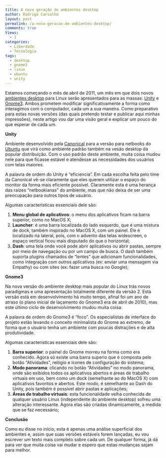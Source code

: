 ```yaml
---
title: A nova geração de ambientes desktop
author: Rodrigo Carvalho
layout: post
permalink: /a-nova-geracao-de-ambientes-desktop/
comments: true
Views:
  - 1
categories:
  - Liberdade
  - Tecnologia
tags:
  - desktop
  - gnome3
  - linux
  - ubuntu
  - unity
---
```

Estamos começando o mês de abril de 2011, um mês em que dois novos <a title="Ambiente na Wikipedia" href="https://pt.wikipedia.org/wiki/Ambiente_de_desktop" target="_blank">ambientes desktop</a> para Linux serão apresentados para as massas: <a title="Site do Unity" href="https://unity.ubuntu.com/" target="_blank">Unity</a> e <a title="Site do Gnome3" href="https://gnome3.org/" target="_blank">Gnome3</a>. Ambos prometem modificar significativamente a forma como interagimos com o computador, cada um a sua maneira. Como preparativo para estas novas versões (das quais pretendo testar e publicar aqui minhas impressões), neste artigo vou dar uma visão geral e explicar um pouco do que esperar de cada um.

**Unity**

Ambiente desenvolvido pela <a title="Site da Canonical" href="https://www.canonical.com/" target="_blank">Canonical</a> para a versão para netbooks do <a title="Site do Ubuntu" href="https://www.ubuntu.com/" target="_blank">Ubuntu</a> que virá como ambiente padrão também na vesão desktop da popular distribuição. Com o uso padrão deste ambiente, muita coisa mudou nele para que ficasse estável e atendesse as necessidades dos usuários com telas maiores.

A palavra de ordem do Unity é &#8220;eficiencia&#8221;. Em cada escolha feita pelo time da Canonical vê-se claramente que eles querem utilizar o espaço do monitor da forma mais eficiente possível. Claramente esta é uma herança das raízes &#8220;netbookianas&#8221; do ambiente, mas que não deixa de ser uma preocupação para outros tipos de usuário.

Algumas características essenciais dele são:

1.  **Menu global de aplicativos**: o menu dos aplicativos ficam na barra superior, como no MacOS X;
2.  **Launcher**: é uma barra localizada do lado esquerdo, que é uma mistura de dock, também inspirado no MacOS X, com um painel. Ele é localizado na lateral, pois, com o advento das telas widescreen, o espaço vertical ficou mais disputado do que o horizontal;
3.  **Dash**: uma tela onde você pode abrir aplicativos ou abrir pastas, sempre por meio de navegação ou por um campo de busca. O dash também suporta plugins chamados de &#8220;lentes&#8221; que adicionam funcionalidades, como integração com outros aplicativos (ex: enviar uma mensagem via Empathy) ou com sites (ex: fazer uma busca no Google);

**Gnome3**

Na nova versão do ambiente desktop mais popular do Linux trás novos paradigmas e uma apresentação totalmente diferente da versão 2. Esta versão está em desenvolvimento há muito tempo, afinal foi um ano de atraso (o plano inicial de laçamento do Gnome3 era de abril de 2010), mas este último ciclo de desenvolvimento mudou muita coisa.

A palavra de ordem do Gnome3 é &#8220;foco&#8221;. Os especialistas de interface do projeto estão levando o conceito minimalista do Gnome ao extremo, de forma que o usuário tenha um ambiente com poucas distrações e de alta produtividade.

Algumas características essenciais dele são:

1.  **Barra superior**: o painel do Gnome morreu na forma como era conhecido. Agora só existe uma barra superio que é composta pelo botão &#8220;Atividades&#8221;, relógio e ícones de configuração do sistema;
2.  **Modo panorama**: clicando no botão &#8220;Atividades&#8221; no modo panorama, onde são exibidos todos os aplicativos abertos e áreas de trabalho virtuais em uso, bem como um dock (semelhante ao do MacOS X) com aplicativos favoritos e abertos. Este modo, é semelhante ao Dash do Unity, pois também é possível abrir pastas e aplicações;
3.  **Áreas de trabalho virtuais**: esta funcionalidade velha conhecida de qualquer usuário Linux (independente do ambiente desktop) sofreu uma alteração interessante. Agora elas são criadas dinamicamente, a medida que se faz necessário;

**Conclusão**

Como eu disse no início, esta é apenas uma análise superficial dos ambientes e, assim que suas versões estáveis forem lançadas, eu vou escrever um texto mais completo sobre cada um. De qualquer forma, já dá para ver que muita coisa vai mudar e espero que estas mudanças sejam para melhor.

